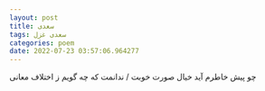 ```yaml
---
layout: post
title: سعدی
tags: سعدی غزل
categories: poem
date: 2022-07-23 03:57:06.964277
---
```


چو پیش خاطرم آید خیال صورت خوبت / ندانمت که چه گویم ز اختلاف معانی